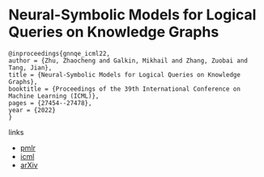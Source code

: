 # Neural-Symbolic Models for Logical Queries on Knowledge Graphs

```
@inproceedings{gnnqe_icml22,
author = {Zhu, Zhaocheng and Galkin, Mikhail and Zhang, Zuobai and Tang, Jian},
title = {Neural-Symbolic Models for Logical Queries on Knowledge Graphs},
booktitle = {Proceedings of the 39th International Conference on Machine Learning (ICML)},
pages = {27454--27478},
year = {2022}
}
```

links
 - [pmlr](https://proceedings.mlr.press/v162/zhu22c.html)
- [icml](https://icml.cc/Conferences/2022/Schedule?showEvent=16234)
- [arXiv](https://arxiv.org/abs/2205.10128)
